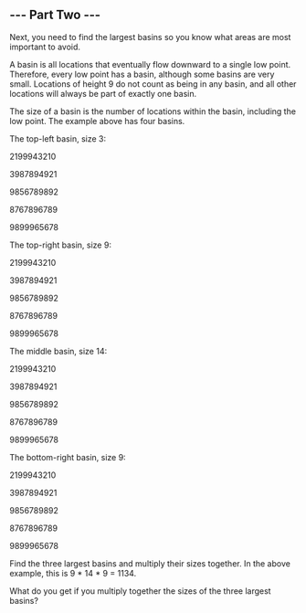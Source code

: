 ## --- Part Two ---

Next, you need to find the largest basins so you know what areas are most important to avoid.



A basin is all locations that eventually flow downward to a single low point. Therefore, every low point has a basin, although some basins are very small. Locations of height 9 do not count as being in any basin, and all other locations will always be part of exactly one basin.



The size of a basin is the number of locations within the basin, including the low point. The example above has four basins.



The top-left basin, size 3:



2199943210

3987894921

9856789892

8767896789

9899965678

The top-right basin, size 9:



2199943210

3987894921

9856789892

8767896789

9899965678

The middle basin, size 14:



2199943210

3987894921

9856789892

8767896789

9899965678

The bottom-right basin, size 9:



2199943210

3987894921

9856789892

8767896789

9899965678

Find the three largest basins and multiply their sizes together. In the above example, this is 9 * 14 * 9 = 1134.



What do you get if you multiply together the sizes of the three largest basins?